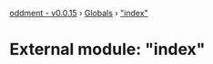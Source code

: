 [oddment - v0.0.15](../README.md) › [Globals](../globals.md) › ["index"](_index_.md)

# External module: "index"


